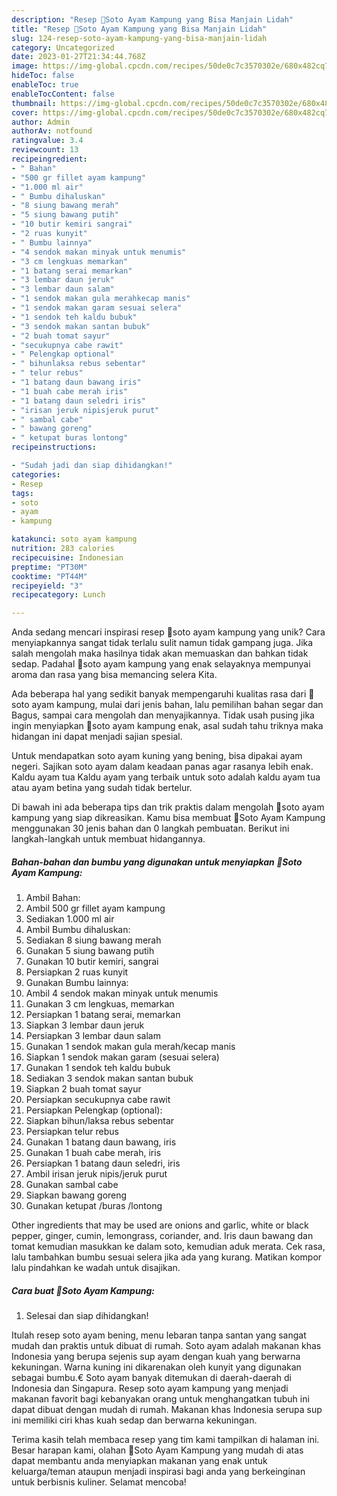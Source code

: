 ```yaml
---
description: "Resep 🐓Soto Ayam Kampung yang Bisa Manjain Lidah"
title: "Resep 🐓Soto Ayam Kampung yang Bisa Manjain Lidah"
slug: 124-resep-soto-ayam-kampung-yang-bisa-manjain-lidah
category: Uncategorized
date: 2023-01-27T21:34:44.768Z
image: https://img-global.cpcdn.com/recipes/50de0c7c3570302e/680x482cq70/soto-ayam-kampung-foto-resep-utama.jpg
hideToc: false
enableToc: true
enableTocContent: false
thumbnail: https://img-global.cpcdn.com/recipes/50de0c7c3570302e/680x482cq70/soto-ayam-kampung-foto-resep-utama.jpg
cover: https://img-global.cpcdn.com/recipes/50de0c7c3570302e/680x482cq70/soto-ayam-kampung-foto-resep-utama.jpg
author: Admin
authorAv: notfound
ratingvalue: 3.4
reviewcount: 13
recipeingredient:
- " Bahan"
- "500 gr fillet ayam kampung"
- "1.000 ml air"
- " Bumbu dihaluskan"
- "8 siung bawang merah"
- "5 siung bawang putih"
- "10 butir kemiri sangrai"
- "2 ruas kunyit"
- " Bumbu lainnya"
- "4 sendok makan minyak untuk menumis"
- "3 cm lengkuas memarkan"
- "1 batang serai memarkan"
- "3 lembar daun jeruk"
- "3 lembar daun salam"
- "1 sendok makan gula merahkecap manis"
- "1 sendok makan garam sesuai selera"
- "1 sendok teh kaldu bubuk"
- "3 sendok makan santan bubuk"
- "2 buah tomat sayur"
- "secukupnya cabe rawit"
- " Pelengkap optional"
- " bihunlaksa rebus sebentar"
- " telur rebus"
- "1 batang daun bawang iris"
- "1 buah cabe merah iris"
- "1 batang daun seledri iris"
- "irisan jeruk nipisjeruk purut"
- " sambal cabe"
- " bawang goreng"
- " ketupat buras lontong"
recipeinstructions:

- "Sudah jadi dan siap dihidangkan!"
categories:
- Resep
tags:
- soto
- ayam
- kampung

katakunci: soto ayam kampung 
nutrition: 283 calories
recipecuisine: Indonesian
preptime: "PT30M"
cooktime: "PT44M"
recipeyield: "3"
recipecategory: Lunch

---
```





Anda sedang mencari inspirasi resep 🐓soto ayam kampung yang unik? Cara menyiapkannya sangat tidak terlalu sulit namun tidak gampang juga. Jika salah mengolah maka hasilnya tidak akan memuaskan dan bahkan tidak sedap. Padahal 🐓soto ayam kampung yang enak selayaknya mempunyai aroma dan rasa yang bisa memancing selera Kita.





Ada beberapa hal yang sedikit banyak mempengaruhi kualitas rasa dari 🐓soto ayam kampung, mulai dari jenis bahan, lalu pemilihan bahan segar dan Bagus, sampai cara mengolah dan menyajikannya. Tidak usah pusing jika ingin menyiapkan 🐓soto ayam kampung enak,      asal sudah tahu triknya maka hidangan ini dapat menjadi sajian spesial.














Untuk mendapatkan soto ayam kuning yang bening, bisa dipakai ayam negeri. Sajikan soto ayam dalam keadaan panas agar rasanya lebih enak. Kaldu ayam tua Kaldu ayam yang terbaik untuk soto adalah kaldu ayam tua atau ayam betina yang sudah tidak bertelur.






Di bawah ini ada beberapa tips dan trik praktis dalam mengolah 🐓soto ayam kampung yang siap dikreasikan. Kamu bisa membuat 🐓Soto Ayam Kampung menggunakan 30 jenis bahan dan 0 langkah pembuatan. Berikut ini langkah-langkah untuk membuat hidangannya.

<!--inarticleads1-->

##### Bahan-bahan dan bumbu yang digunakan untuk menyiapkan 🐓Soto Ayam Kampung:

1. Ambil  Bahan:
1. Ambil 500 gr fillet ayam kampung
1. Sediakan 1.000 ml air
1. Ambil  Bumbu dihaluskan:
1. Sediakan 8 siung bawang merah
1. Gunakan 5 siung bawang putih
1. Gunakan 10 butir kemiri, sangrai
1. Persiapkan 2 ruas kunyit
1. Gunakan  Bumbu lainnya:
1. Ambil 4 sendok makan minyak untuk menumis
1. Gunakan 3 cm lengkuas, memarkan
1. Persiapkan 1 batang serai, memarkan
1. Siapkan 3 lembar daun jeruk
1. Persiapkan 3 lembar daun salam
1. Gunakan 1 sendok makan gula merah/kecap manis
1. Siapkan 1 sendok makan garam (sesuai selera)
1. Gunakan 1 sendok teh kaldu bubuk
1. Sediakan 3 sendok makan santan bubuk
1. Siapkan 2 buah tomat sayur
1. Persiapkan secukupnya cabe rawit
1. Persiapkan  Pelengkap (optional):
1. Siapkan  bihun/laksa rebus sebentar
1. Persiapkan  telur rebus
1. Gunakan 1 batang daun bawang, iris
1. Gunakan 1 buah cabe merah, iris
1. Persiapkan 1 batang daun seledri, iris
1. Ambil irisan jeruk nipis/jeruk purut
1. Gunakan  sambal cabe
1. Siapkan  bawang goreng
1. Gunakan  ketupat /buras /lontong


Other ingredients that may be used are onions and garlic, white or black pepper, ginger, cumin, lemongrass, coriander, and. Iris daun bawang dan tomat kemudian masukkan ke dalam soto, kemudian aduk merata. Cek rasa, lalu tambahkan bumbu sesuai selera jika ada yang kurang. Matikan kompor lalu pindahkan ke wadah untuk disajikan. 

<!--inarticleads2-->

##### Cara buat 🐓Soto Ayam Kampung:


1. Selesai dan siap dihidangkan!

Itulah resep soto ayam bening, menu lebaran tanpa santan yang sangat mudah dan praktis untuk dibuat di rumah. Soto ayam adalah makanan khas Indonesia yang berupa sejenis sup ayam dengan kuah yang berwarna kekuningan. Warna kuning ini dikarenakan oleh kunyit yang digunakan sebagai bumbu.€ Soto ayam banyak ditemukan di daerah-daerah di Indonesia dan Singapura. Resep soto ayam kampung yang menjadi makanan favorit bagi kebanyakan orang untuk menghangatkan tubuh ini dapat dibuat dengan mudah di rumah. Makanan khas Indonesia serupa sup ini memiliki ciri khas kuah sedap dan berwarna kekuningan. 

Terima kasih telah membaca resep yang tim kami tampilkan di halaman ini. Besar harapan kami, olahan 🐓Soto Ayam Kampung yang mudah di atas dapat membantu anda menyiapkan makanan yang enak untuk keluarga/teman ataupun menjadi inspirasi bagi anda yang berkeinginan untuk berbisnis kuliner. Selamat mencoba!
